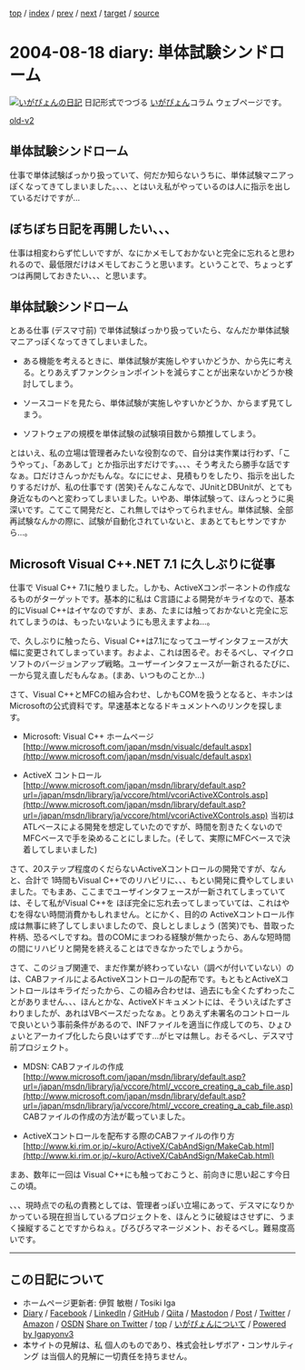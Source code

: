 [top](../index.html) 
 / [index](index.html) 
 / [prev](ig040815.html) 
 / [next](ig040824.html) 
 / [target](https://www.igapyon.jp/igapyon/diary/2004/ig040818.html) 
 / [source](https://github.com/igapyon/diary/blob/master/2004/ig040818.src.md) 

2004-08-18 diary: 単体試験シンドローム
=====================================================================================================
[![いがぴょんの日記](https://www.igapyon.jp/igapyon/diary/images/iga200306s.jpg "いがぴょん")](https://www.igapyon.jp/igapyon/diary/memo/memoigapyon.html) 日記形式でつづる [いがぴょん](https://www.igapyon.jp/igapyon/diary/memo/memoigapyon.html)コラム ウェブページです。

[old-v2](ig040818-orig.html)

## 単体試験シンドローム

仕事で単体試験ばっかり扱っていて、何だか知らないうちに、単体試験マニアっぽくなってきてしまいました。、、、とはいえ私がやっているのは人に指示を出しているだけですが…


## ぼちぼち日記を再開したい、、、

仕事は相変わらず忙しいですが、なにかメモしておかないと完全に忘れると思われるので、最低限だけはメモしておこうと思います。ということで、ちょっとずつは再開しておきたい、、、と思います。

## 単体試験シンドローム

とある仕事 (デスマ寸前) で単体試験ばっかり扱っていたら、なんだか単体試験マニアっぽくなってきてしまいました。

* ある機能を考えるときに、単体試験が実施しやすいかどうか、から先に考える。とりあえずファンクションポイントを減らすことが出来ないかどうか検討してしまう。
  
* ソースコードを見たら、単体試験が実施しやすいかどうか、からまず見てしまう。
  
* ソフトウェアの規模を単体試験の試験項目数から類推してしまう。

とはいえ、私の立場は管理者みたいな役割なので、自分は実作業は行わず、「こうやって」、「ああして」とか指示出すだけです。、、、そう考えたら勝手な話ですなぁ。口だけさんっかだもんな。なににせよ、見積もりをしたり、指示を出したりするだけが、私の仕事です
(苦笑)そんなこんなで、JUnitとDBUnitが、とても身近なものへと変わってしまいました。いやあ、単体試験って、ほんっとうに奥深いです。こてこて開発だと、これ無しではやってられません。単体試験、全部再試験なんかの際に、試験が自動化されていないと、まあとてもヒサンですから…。

## Microsoft Visual C++.NET 7.1 に久しぶりに従事

仕事で Visual C++ 7.1に触りました。しかも、ActiveXコンポーネントの作成なるものがターゲットです。基本的に私は C言語による開発がキライなので、基本的にVisual C++はイヤなのですが、まあ、たまには触っておかないと完全に忘れてしまうのは、もったいないようにも思えますよね…。

で、久しぶりに触ったら、Visual C++は7.1になってユーザインタフェースが大幅に変更されてしまっています。およよ、これは困るぞ。おそるべし、マイクロソフトのバージョンアップ戦略。ユーザーインタフェースが一新されるたびに、一から覚え直しだもんなぁ。(まあ、いつものことか…)

さて、Visual C++とMFCの組み合わせ、しかもCOMを扱うとなると、キホンはMicrosoftの公式資料です。早速基本となるドキュメントへのリンクを探します。

* Microsoft: Visual C++ ホームページ
  [http://www.microsoft.com/japan/msdn/visualc/default.aspx](http://www.microsoft.com/japan/msdn/visualc/default.aspx)
  
* ActiveX コントロール
  [http://www.microsoft.com/japan/msdn/library/default.asp?url=/japan/msdn/library/ja/vccore/html/vcoriActiveXControls.asp](http://www.microsoft.com/japan/msdn/library/default.asp?url=/japan/msdn/library/ja/vccore/html/vcoriActiveXControls.asp)
  当初はATLベースによる開発を想定していたのですが、時間を割きたくないのでMFCベースで手を染めることにしました。(そして、実際にMFCベースで決着してしまいました)

さて、20ステップ程度のくだらないActiveXコントロールの開発ですが、なんと、合計で
1時間もVisual C++でのリハビリに、、、もとい開発に費やしてしまいました。でもまあ、ここまでユーザインタフェースが一新されてしまっていては、そして私がVisual
C++を ほぼ完全に忘れ去ってしまっていては、これはやむを得ない時間消費かもしれません。とにかく、目的の
ActiveXコントロール作成は無事に終了してしまいましたので、良しとしましょう
(苦笑)でも、昔取った杵柄、恐るべしですね。昔のCOMにまつわる経験が無かったら、あんな短時間の間にリハビリと開発を終えることはできなかったでしょうから。

さて、このジョブ関連で、まだ作業が終わっていない（調べが付いていない）のは、CABファイルによるActiveXコントロールの配布です。もともとActiveXコントロールはキライだったから、この組み合わせは、過去にも全くたずわったことがありません、、、ほんとかな、ActiveXドキュメントには、そういえばたずさわりましたが、あれはVBベースだったなぁ。とりあえず未署名のコントロールで良いという事前条件があるので、INFファイルを適当に作成してのち、ひょひょいとアーカイブ化したら良いはずです…がヒマは無し。おそるべし、デスマ寸前プロジェクト。

* MDSN: CABファイルの作成
  [http://www.microsoft.com/japan/msdn/library/default.asp?url=/japan/msdn/library/ja/vccore/html/_vccore_creating_a_cab_file.asp](http://www.microsoft.com/japan/msdn/library/default.asp?url=/japan/msdn/library/ja/vccore/html/_vccore_creating_a_cab_file.asp)
  CABファイルの作成の方法が載っていました。
  
* ActiveXコントロールを配布する際のCABファイルの作り方
  [http://www.ki.rim.or.jp/~kuro/ActiveX/CabAndSign/MakeCab.html](http://www.ki.rim.or.jp/~kuro/ActiveX/CabAndSign/MakeCab.html)

まあ、数年に一回は Visual C++にも触っておこうと、前向きに思い起こす今日この頃。

、、、現時点での私の責務としては、管理者っぽい立場にあって、デスマになりかかっている現在担当しているプロジェクトを、ほんとうに破綻はさせずに、うまく操縦することですからねぇ。ぴろぴろマネージメント、おそるべし。難易度高いです。


----------------------------------------------------------------------------------------------------

## この日記について

* ホームページ更新者: 伊賀 敏樹 / Tosiki Iga
* [Diary](https://www.igapyon.jp/igapyon/diary/) / [Facebook](https://www.facebook.com/igapyon) / [LinkedIn](https://www.linkedin.com/in/toshikiiga) / [GitHub](https://github.com/igapyon) / [Qiita](https://qiita.com/igapyon) / [Mastodon](https://social.vivaldi.net/@igapyon) / [Post](https://post.news/igapyon) / [Twitter](https://twitter.com/ToshikiIga) / [Amazon](https://www.amazon.co.jp/%E4%BC%8A%E8%B3%80-%E6%95%8F%E6%A8%B9/e/B004LTQWCQ) / [OSDN](https://ja.osdn.net/users/iga/)
[Share on Twitter](https://twitter.com/intent/tweet?hashtags=igapyon%2Cdiary%2C%E3%81%84%E3%81%8C%E3%81%B4%E3%82%87%E3%82%93&text=%E5%8D%98%E4%BD%93%E8%A9%A6%E9%A8%93%E3%82%B7%E3%83%B3%E3%83%89%E3%83%AD%E3%83%BC%E3%83%A0&url=https%3A%2F%2Fwww.igapyon.jp%2Figapyon%2Fdiary%2F2004%2Fig040818.html) / [top](../index.html) / [いがぴょんについて](https://www.igapyon.jp/igapyon/diary/memo/memoigapyon.html) / [Powered by Igapyonv3](https://github.com/igapyon/igapyonv3)
* 本サイトの見解は、私 個人のものであり、株式会社レザボア・コンサルティング は当個人的見解に一切責任を持ちません。 
